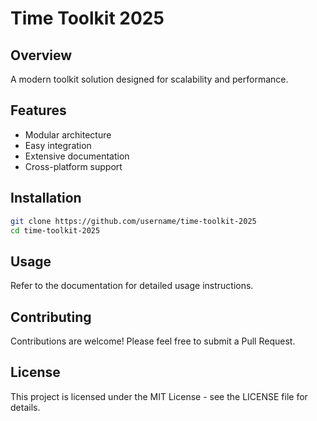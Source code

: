 # Time Toolkit 2025

## Overview
A modern toolkit solution designed for scalability and performance.

## Features
- Modular architecture
- Easy integration
- Extensive documentation
- Cross-platform support

## Installation
```bash
git clone https://github.com/username/time-toolkit-2025
cd time-toolkit-2025
```

## Usage
Refer to the documentation for detailed usage instructions.

## Contributing
Contributions are welcome! Please feel free to submit a Pull Request.

## License
This project is licensed under the MIT License - see the LICENSE file for details.